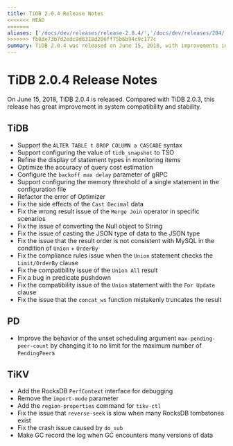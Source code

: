 ```yaml
---
title: TiDB 2.0.4 Release Notes
<<<<<<< HEAD
=======
aliases: ['/docs/dev/releases/release-2.0.4/','/docs/dev/releases/204/']
>>>>>>> fb8de73b7d2edc9d0318d206ff75b6b94c9c177c
summary: TiDB 2.0.4 was released on June 15, 2018, with improvements in system compatibility and stability. It includes various enhancements and fixes for TiDB, PD, and TiKV. Some highlights for TiDB are support for `ALTER TABLE t DROP COLUMN a CASCADE` syntax, refining statement type display, and fixing issues related to data conversion and result order. PD now has improved behavior for the `max-pending-peer-count` argument, while TiKV includes the addition of the RocksDB `PerfContext` interface and fixes for slow `reverse-seek` and crash issues.
---
```


# TiDB 2.0.4 Release Notes

On June 15, 2018, TiDB 2.0.4 is released. Compared with TiDB 2.0.3, this release has great improvement in system compatibility and stability.

## TiDB

- Support the `ALTER TABLE t DROP COLUMN a CASCADE` syntax
- Support configuring the value of `tidb_snapshot` to TSO
- Refine the display of statement types in monitoring items
- Optimize the accuracy of query cost estimation
- Configure the `backoff max delay` parameter of gRPC
- Support configuring the memory threshold of a single statement in the configuration file
- Refactor the error of Optimizer
- Fix the side effects of the `Cast Decimal` data
- Fix the wrong result issue of the `Merge Join` operator in specific scenarios
- Fix the issue of converting the Null object to String
- Fix the issue of casting the JSON type of data to the JSON type
- Fix the issue that the result order is not consistent with MySQL in the condition of `Union` + `OrderBy`
- Fix the compliance rules issue when the `Union` statement checks the `Limit/OrderBy` clause
- Fix the compatibility issue of the `Union All` result
- Fix a bug in predicate pushdown
- Fix the compatibility issue of the `Union` statement with the `For Update` clause
- Fix the issue that the `concat_ws` function mistakenly truncates the result

## PD

- Improve the behavior of the unset scheduling argument `max-pending-peer-count` by changing it to no limit for the maximum number of `PendingPeer`s

## TiKV

- Add the RocksDB `PerfContext` interface for debugging
- Remove the `import-mode` parameter
- Add the `region-properties` command for `tikv-ctl`
- Fix the issue that `reverse-seek` is slow when many RocksDB tombstones exist
- Fix the crash issue caused by `do_sub`
- Make GC record the log when GC encounters many versions of data
